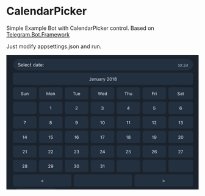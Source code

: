 # CalendarPicker

Simple Example Bot with CalendarPicker control. Based on [Telegram.Bot.Framework](https://github.com/TelegramBots/Telegram.Bot.Framework)

Just modify appsettings.json and run.

![Preview](screenshot/markup_preview.png)

